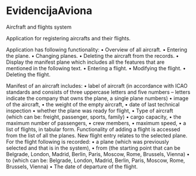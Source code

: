EvidencijaAviona
================

Aircfraft and flights system


Application for registering aircrafts and their flights.

Application has following functionality:
• Overview of all aircraft.
• Entering the plane.
• Changing planes.
• Deleting the aircraft from the records.
• Display the manifest plane which includes all the features that are mentioned in the following text.
• Entering a flight.
• Modifying the flight.
• Deleting the flight.

Manifest of an  aircraft includes:
• label of aircraft (in accordance with ICAO standards and consists of three uppercase letters and five numbers – letters indicate the company that owns the plane, a single plane numbers)
• image of the aircraft,
• the weight of the empty aircraft,
• date of last technical inspection
• whether the plane was ready for flight,
• Type of aircraft (which can be: freight, passenger, sports, family)
• cargo capacity,
• the maximum number of passengers,
• crew members,
• maximum speed,
• a list of flights, in tabular form.
Functionality of adding a flight is accessed from the list of all the planes. New flight entry relates to the selected plane. For the flight following is recorded:
• a plane (which was previously selected and that is in the system),
• from (the starting point that can be Belgrade, London, Madrid, Berlin, Paris, Moscow, Rome, Brussels, Vienna)
• to (which can be: Belgrade, London, Madrid, Berlin, Paris, Moscow, Rome, Brussels, Vienna)
• The date of departure of the flight.
